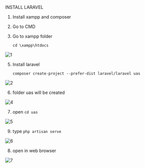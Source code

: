 INSTALL LARAVEL

1. Install xampp and composer 

2. Go to CMD 

4. Go to xampp folder 

   ```
   cd \xampp\htdocs
   ```
![1](https://user-images.githubusercontent.com/92453574/172405123-8f58b706-d781-4bac-8b1b-b77857f7b33d.PNG)
   

5. Install laravel 

   ```
   composer create-project --prefer-dist laravel/laravel uas
   ```
   
![2](https://user-images.githubusercontent.com/92453574/172405128-b10955a9-2346-4f7b-96c4-ce166038b8ff.PNG)


6. folder uas will be created

![4](https://user-images.githubusercontent.com/92453574/172405089-7a19d77f-7206-41a5-b91c-fad0998f83cd.PNG)

   
7. open `cd uas` 

![5](https://user-images.githubusercontent.com/92453574/172405110-a045328f-039e-4431-b906-59d163bcb4be.PNG)


9. type `php artisan serve` 

![6](https://user-images.githubusercontent.com/92453574/172405115-a79bad61-4db3-45f8-b3a2-c73ff7f7ae7e.PNG)
   
   
8. open in web browser

![7](https://user-images.githubusercontent.com/92453574/172405121-f52d3ba0-3605-45fa-aef0-c87126febcbd.PNG)

   
